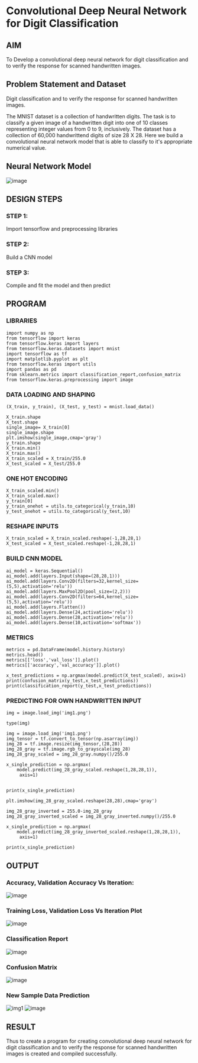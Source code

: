 # Convolutional Deep Neural Network for Digit Classification

## AIM

To Develop a convolutional deep neural network for digit classification and to verify the response for scanned handwritten images.

## Problem Statement and Dataset
Digit classification and to verify the response for scanned handwritten images.

The MNIST dataset is a collection of handwritten digits. The task is to classify a given image of a handwritten digit into one of 10 classes representing integer values from 0 to 9, inclusively. The dataset has a collection of 60,000 handwrittend digits of size 28 X 28. Here we build a convolutional neural network model that is able to classify to it's appropriate numerical value.
## Neural Network Model

![image](https://github.com/balaji-21005757/mnist-classification/assets/94372294/b2fcd796-b12b-4056-a609-a5b705ddb6a2)


## DESIGN STEPS

### STEP 1:
Import tensorflow and preprocessing libraries
### STEP 2:
Build a CNN model
### STEP 3:
Compile and fit the model and then predict


## PROGRAM
### LIBRARIES
```
import numpy as np
from tensorflow import keras
from tensorflow.keras import layers
from tensorflow.keras.datasets import mnist
import tensorflow as tf
import matplotlib.pyplot as plt
from tensorflow.keras import utils
import pandas as pd
from sklearn.metrics import classification_report,confusion_matrix
from tensorflow.keras.preprocessing import image
```
### DATA LOADING AND SHAPING
```
(X_train, y_train), (X_test, y_test) = mnist.load_data()

X_train.shape
X_test.shape
single_image= X_train[0]
single_image.shape
plt.imshow(single_image,cmap='gray')
y_train.shape
X_train.min()
X_train.max()
X_train_scaled = X_train/255.0
X_test_scaled = X_test/255.0
```
### ONE HOT ENCODING
```
X_train_scaled.min()
X_train_scaled.max()
y_train[0]
y_train_onehot = utils.to_categorical(y_train,10)
y_test_onehot = utils.to_categorical(y_test,10)
```
### RESHAPE INPUTS
```
X_train_scaled = X_train_scaled.reshape(-1,28,28,1)
X_test_scaled = X_test_scaled.reshape(-1,28,28,1)
```
### BUILD CNN MODEL
```
ai_model = keras.Sequential()
ai_model.add(layers.Input(shape=(28,28,1)))
ai_model.add(layers.Conv2D(filters=32,kernel_size=(5,5),activation='relu'))
ai_model.add(layers.MaxPool2D(pool_size=(2,2)))
ai_model.add(layers.Conv2D(filters=64,kernel_size=(5,5),activation='relu'))
ai_model.add(layers.Flatten())
ai_model.add(layers.Dense(24,activation='relu'))
ai_model.add(layers.Dense(28,activation='relu'))
ai_model.add(layers.Dense(10,activation='softmax'))
```
### METRICS
```
metrics = pd.DataFrame(model.history.history)
metrics.head()
metrics[['loss','val_loss']].plot()
metrics[['accuracy','val_accuracy']].plot()

x_test_predictions = np.argmax(model.predict(X_test_scaled), axis=1)
print(confusion_matrix(y_test,x_test_predictions))
print(classification_report(y_test,x_test_predictions))
```
### PREDICTING FOR OWN HANDWRITTEN INPUT
```
img = image.load_img('img1.png')

type(img)

img = image.load_img('img1.png')
img_tensor = tf.convert_to_tensor(np.asarray(img))
img_28 = tf.image.resize(img_tensor,(28,28))
img_28_gray = tf.image.rgb_to_grayscale(img_28)
img_28_gray_scaled = img_28_gray.numpy()/255.0

x_single_prediction = np.argmax(
    model.predict(img_28_gray_scaled.reshape(1,28,28,1)),
     axis=1)


print(x_single_prediction)

plt.imshow(img_28_gray_scaled.reshape(28,28),cmap='gray')

img_28_gray_inverted = 255.0-img_28_gray
img_28_gray_inverted_scaled = img_28_gray_inverted.numpy()/255.0

x_single_prediction = np.argmax(
    model.predict(img_28_gray_inverted_scaled.reshape(1,28,28,1)),
     axis=1)

print(x_single_prediction)
```
## OUTPUT
### Accuracy, Validation Accuracy Vs Iteration:
![image](https://github.com/balaji-21005757/mnist-classification/assets/94372294/17907f26-6657-4dfd-834c-11dafdfd27f2)

### Training Loss, Validation Loss Vs Iteration Plot

![image](https://github.com/balaji-21005757/mnist-classification/assets/94372294/a3066b09-8100-4e33-ae99-d8ffe15ce7f1)


### Classification Report

![image](https://github.com/balaji-21005757/mnist-classification/assets/94372294/2185895d-0459-47c4-a0db-61783121ca4e)


### Confusion Matrix

![image](https://github.com/balaji-21005757/mnist-classification/assets/94372294/ec75c998-6b3e-4dbc-a99e-eb408b988672)


### New Sample Data Prediction
![img1](https://github.com/balaji-21005757/mnist-classification/assets/94372294/4a406732-0ede-4149-b19f-3207de95c348)
![image](https://github.com/balaji-21005757/mnist-classification/assets/94372294/59a3629e-558e-479b-8184-f1cc46dbb544)



## RESULT
Thus to create a program for creating convolutional deep neural network for digit classification and to verify the response for scanned handwritten images is created and compiled successfully.
